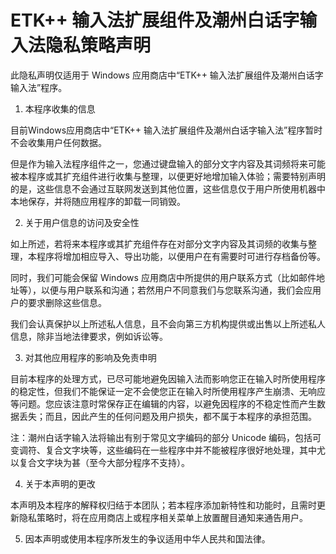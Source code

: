 
# ETK++ 输入法扩展组件及潮州白话字输入法隐私策略声明

此隐私声明仅适用于 Windows 应用商店中“ETK++ 输入法扩展组件及潮州白话字输入法”程序。

1. 本程序收集的信息

目前Windows应用商店中“ETK++ 输入法扩展组件及潮州白话字输入法”程序暂时不会收集用户任何数据。

但是作为输入法程序组件之一，您通过键盘输入的部分文字内容及其词频将来可能被本程序或其扩充组件进行收集与整理，以便更好地增加输入体验；需要特别声明的是，这些信息不会通过互联网发送到其他位置，这些信息仅于用户所使用机器中本地保存，并将随应用程序的卸载一同销毁。

2. 关于用户信息的访问及安全性

如上所述，若将来本程序或其扩充组件存在对部分文字内容及其词频的收集与整理，本程序将增加相应导入、导出功能，以便用户在有需要时可进行存档备份等。

同时，我们可能会保留 Windows 应用商店中所提供的用户联系方式（比如邮件地址等），以便与用户联系和沟通；若然用户不同意我们与您联系沟通，我们会应用户的要求删除这些信息。

我们会认真保护以上所述私人信息，且不会向第三方机构提供或出售以上所述私人信息，除非当地法律要求，例如诉讼等。

3. 对其他应用程序的影响及免责申明

目前本程序的处理方式，已尽可能地避免因输入法而影响您正在输入时所使用程序的稳定性，但我们不能保证一定不会使您正在输入时所使用程序产生崩溃、无响应等问题。您应该注意时常保存正在编辑的内容，以避免因程序的不稳定性而产生数据丢失；而且，因此产生的任何问题及用户损失，都不属于本程序的承担范围。

注：潮州白话字输入法将输出有别于常见文字编码的部分 Unicode 编码，包括可变调符、复合文字块等，这些编码在一些程序中并不能被程序很好地处理，其中尤以复合文字块为甚（至今大部分程序不支持）。

4. 关于本声明的更改

本声明及本程序的解释权归结于本团队；若本程序添加新特性和功能时，且需时更新隐私策略时，将在应用商店上或程序相关菜单上放置醒目通知来通告用户。

5. 因本声明或使用本程序所发生的争议适用中华人民共和国法律。

